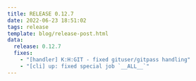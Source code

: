 ```yaml
---
title: RELEASE 0.12.7
date: 2022-06-23 18:51:02
tags: release
template: blog/release-post.html
data:
  release: 0.12.7
  fixes:
    - "[handler] K:H:GIT - fixed gituser/gitpass handling"
    - "[cli] up: fixed special job `__ALL__`"
---
```

